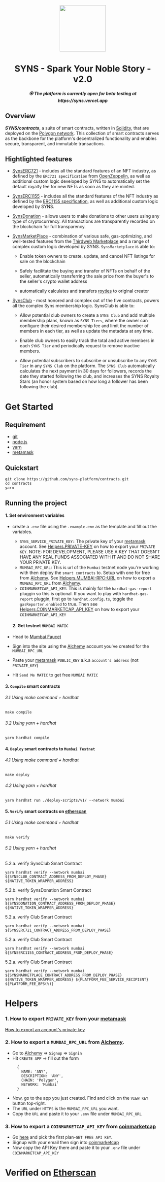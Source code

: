 <p align="center">
<br />
<a href="https://github.com/syns-platform/contracts"><img src="https://github.com/syns-platform/materials/blob/master/logo.svg?raw=true" width="150" alt=""/></a>
<h1 align="center">SYNS - Spark Your Noble Story - v2.0 </h1>
<h4 align="center"></h4>
</p>

<h5 align="center"> 🏵️ The platform is currently open for beta testing at https://syns.vercel.app </h5>

## Overview

**_SYNS/contracts_**, a suite of smart contracts, written in [Solidity](https://soliditylang.org/), that are deployed on the [Polygon network](https://polygon.technology/matic-token/). This collection of smart contracts serves as the backbone for the platform's decentralized functionality and enables secure, transparent, and immutable transactions.

## Hightlighted features

- [SynsERC721](https://github.com/syns-platform/contracts/blob/main/contracts/v1/SwylERC721.sol) - includes all the standard features of an NFT industry, as defined by the `ERC721 specification` from [OpenZeppelin](https://docs.openzeppelin.com/contracts/4.x/api/token/erc721), as well as additional custom logic developed by SYNS to automatically set the default royalty fee for new NFTs as soon as they are minted.

* [SynsERC1155](https://github.com/syns-platform/contracts/blob/main/contracts/v1/SwylERC1155.sol) - includes all the standard features of the NFT industry as defined by the [ERC1155 specification](https://ethereum.org/en/developers/docs/standards/tokens/erc-1155/), as well as additional custom logic developed by SYNS.

* [SynsDonation](https://github.com/syns-platform/contracts/blob/main/contracts/v1/SwylDonation.sol) - allows users to make donations to other users using any type of cryptocurrency. All transactions are transparently recorded on the blockchain for full transparency.

* [SynsMarketPlace](https://github.com/syns-platform/contracts/blob/main/contracts/v1/SwylMarketplace.sol) - combination of various safe, gas-optimizing, and well-tested features from the [Thirdweb Marketplace](https://github.com/thirdweb-dev/contracts/blob/main/contracts/marketplace/Marketplace.sol) and a range of complex custom logic developed by SYNS. `SynsMarketplace` is able to:

  - Enable token owners to create, update, and cancel NFT listings for sale on the blockchain

  - Safely facilitate the buying and transfer of NFTs on behalf of the seller, automatically transferring the sale price from the buyer's to the seller's crypto wallet address

  - automatically calculates and transfers [royties](https://www.nftgators.com/nft-royalties-explained/) to original creator

* [SynsClub](https://github.com/syns-platform/contracts/blob/main/contracts/v1/SwylClub.sol) - most honored and complex out of the five contracts, powers all the complex Syns membership logic. SynsClub is able to:

  - Allow potential club owners to create a `SYNS Club` and add multiple membership plans, known as `SYNS Tiers`, where the owner can configure their desired membership fee and limit the number of members in each tier, as well as update the metadata at any time.

  - Enable club owners to easily track the total and active members in each `SYNS Tier` and periodically request to remove inactive members.

  - Allow potential subscribers to subscribe or unsubscribe to any `SYNS Tier` in any `SYNS Club` on the platform. The `SYNS Club` automatically calculates the next payment in 30 days for followers, records the date they started following the club, and increases the SYNS Royalty Stars (an honor system based on how long a follower has been following the club).

# Get Started

## Requirement

- [git](https://git-scm.com/)
- [node.js](https://nodejs.org/en/)
- [yarn](https://yarnpkg.com/getting-started/install)
- [metamask](https://metamask.io/)

## Quickstart

```
git clone https://github.com/syns-platform/contracts.git
cd contracts
yarn
```

## Running the project

#### 1. Set environment variables

- create a `.env` file using the `.example.env` as the template and fill out the variables.

  - `SYNS_SERVICE_PRIVATE_KEY:` The private key of your [metamask](https://metamask.io/) account. See [Helpers.PRIVATE-KEY](https://github.com/syns-platform/contracts#1-how-to-export-private_key-from-your-metamask) on how to export your `PRIVATE KEY`. NOTE: FOR DEVELOPMENT, PLEASE USE A KEY THAT DOESN'T HAVE ANY REAL FUNDS ASSOCIATED WITH IT AND DO NOT SHARE YOUR PRIVATE KEY.
  - `MUMBAI_RPC_URL`: This is url of the `Mumbai` testnet node you're working with then deploy the `smart contracts` to. Setup with one for free from [Alchemy](https://www.alchemy.com/). See [Helpers.MUMBAI-RPC-URL](https://github.com/syns-platform/contracts#2-how-to-export-a-mumbai_rpc_url-from-alchemy) on how to export a `MUMBAI_RPC_URL` from [Alchemy](https://www.alchemy.com/).
  - `COINMARKETCAP_API_KEY`: This is mainly for the `hardhat-gas-report` pluggin so this is optional. If you want to play with `hardhat-gas-report` pluggin, first go to `hardhat.config.ts`, toggle the `gasReporter.enabled` to true. Then see [Helpers.COINMARKETCAP_API_KEY](https://github.com/syns-platform/contracts#3-how-to-export-a-coinmarketcap_api_key-from-coinmarketcap) on how to export your `COINMARKETCAP_API_KEY`

  #### 2. Get testnet `MUMBAI MATIC`

- Head to [Mumbai Faucet](https://mumbaifaucet.com/)
- Sign into the site using the [Alchemy](https://www.alchemy.com/) account you've created for the `MUMBAI_RPC_URL`
- Paste your [metamask](https://metamask.io/) `PUBLIC_KEY` a.k.a `account's address` (not `PRIVATE_KEY`)
- Hit `Send Me MATIC` to get free `MUMBAI MATIC`

#### 3. `Compile` smart contracts

###### 3.1 Using make command + hardhat

```
make compile
```

###### 3.2 Using yarn + hardhat

```
yarn hardhat compile
```

#### 4. `Deploy` smart contracts to `Mumbai Testnet`

###### 4.1 Using make command + hardhat

```
make deploy
```

###### 4.2 Using yarn + hardhat

```
yarn hardhat run ./deploy-scripts/v1/ --network mumbai
```

#### 5. `Verify` smart contracts on [etherscan](https://goerli.etherscan.io/)

###### 5.1 Using make command + hardhat

```
make verify
```

###### 5.2 Using yarn + hardhat

5.2.a. verify SynsClub Smart Contract

```
yarn hardhat verify --network mumbai ${SYNSCLUB_CONTRACT_ADDRESS_FROM_DEPLOY_PHASE} ${NATIVE_TOKEN_WRAPPER_ADDRESS}
```

5.2.b. verify SynsDonation Smart Contract

```
yarn hardhat verify --network mumbai ${SYNSDONATION_CONTRACT_ADDRESS_FROM_DEPLOY_PHASE} ${NATIVE_TOKEN_WRAPPER_ADDRESS}
```

5.2.a. verify Club Smart Contract

```
yarn hardhat verify --network mumbai ${SYNSERC721_CONTRACT_ADDRESS_FROM_DEPLOY_PHASE}
```

5.2.a. verify Club Smart Contract

```
yarn hardhat verify --network mumbai ${SYNSERC1155_CONTRACT_ADDRESS_FROM_DEPLOY_PHASE}
```

5.2.a. verify Club Smart Contract

```
yarn hardhat verify --network mumbai ${SYNSMARKETPLACE_CONTRACT_ADDRESS_FROM_DEPLOY_PHASE} ${NATIVE_TOKEN_WRAPPER_ADDRESS} ${PLATFORM_FEE_SERVICE_RECIPIENT} ${PLATFORM_FEE_BPS(%)}
```

# Helpers

### 1. How to export `PRIVATE_KEY` from your [metamask](https://metamask.io/)

[How to export an account's private key](https://metamask.zendesk.com/hc/en-us/articles/360015289632-How-to-Export-an-Account-Private-Key)

### 2. How to export a `MUMBAI_RPC_URL` from [Alchemy](https://www.alchemy.com/).

- Go to [Alchemy](https://www.alchemy.com/) => `Signup` => `Signin`
- Hit `CREATE APP` => fill out the form
  ```
    {
      NAME: 'ANY',
      DESCRIPTION: 'ANY',
      CHAIN: 'Polygon',
      NETWORK: 'Mumbai`
    }
  ```
- Now, go to the app you just created. Find and click on the `VIEW KEY` button top-right.
- The `URL` under `HTTPS` is the `MUMBAI_RPC_URL` you want.
- Copy the `URL` and paste it to your `.env` file under `MUMBAI_RPC_URL`

### 3. How to export a `COINMARKETCAP_API_KEY` from [coinmarketcap](https://coinmarketcap.com/)

- Go [here](https://coinmarketcap.com/api/pricing/) and pick the first plan-`GET FREE API KEY`.
- Signup with your email then sign into [coinmarketcap](https://pro.coinmarketcap.com/account)
- Now copy the API Key there and paste it to your `.env` file under `COINMARKETCAP_API_KEY`

# Verified on [Etherscan](https://goerli.etherscan.io/)
